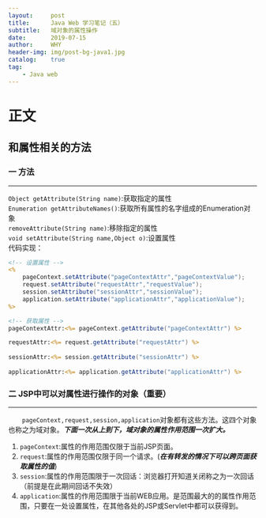 ```yaml
---
layout:     post
title:      Java Web 学习笔记（五）
subtitle:   域对象的属性操作
date:       2019-07-15
author:     WHY
header-img: img/post-bg-java1.jpg
catalog:    true
tag:
    - Java web
---
```


# 正文
## 和属性相关的方法
### 一 方法
---
```Object getAttribute(String name)```:获取指定的属性<br>
```Enumeration getAttributeNames()```:获取所有属性的名字组成的Enumeration对象<br>
```removeAttribute(String name)```:移除指定的属性<br>
```void setAttribute(String name,Object o)```:设置属性<br>
代码实现：
```jsp
<!-- 设置属性 -->
<%
	pageContext.setAttribute("pageContextAttr","pageContextValue");
	request.setAttribute("requestAttr","requestValue");
	session.setAttribute("sessionAttr","sessionValue");
	application.setAttribute("applicationAttr","applicationValue");
%>
```
```jsp
<!-- 获取属性 -->
pageContextAttr:<%= pageContext.getAttribute("pageContextAttr") %>

requestAttr:<%= request.getAttribute("requestAttr") %>
	
sessionAttr:<%= session.getAttribute("sessionAttr") %>
	
applicationAttr:<%= application.getAttribute("applicationAttr") %>
```
### 二 JSP中可以对属性进行操作的对象（重要）
---
&emsp;&emsp;```pageContext,request,session,application```对象都有这些方法。这四个对象也称之为域对象。_**下面一次从上到下，域对象的属性作用范围一次扩大。**_
1. ```pageContext```:属性的作用范围仅限于当前JSP页面。
2. ```request```:属性的作用范围仅限于同一个请求。(_**在有转发的情况下可以跨页面获取属性的值**_)
3. ```session```:属性的作用范围限于一次回话：浏览器打开知道关闭称之为一次回话（前提是在此期间回话不失效）
4. ```application```:属性的作用范围限于当前WEB应用。是范围最大的的属性作用范围，只要在一处设置属性，在其他各处的JSP或Servlet中都可以获得到。




